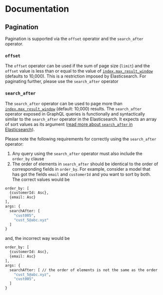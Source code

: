 # Documentation

## Pagination
Pagination is supported via the `offset` operator and the `search_after` operator.

### `offset`
The `offset` operator can be used if the sum of page size (`limit`) and the `offset` value is less than or equal to the value of [`index.max_result_window`](https://www.elastic.co/guide/en/elasticsearch/reference/current/index-modules.html#index-max-result-window) (defaults to 10,000). This is a restriction imposed by Elasticsearch. For paginating further, please use the `search_after` operator

### `search_after`
The `search_after` operator can be used to page more than [`index.max_result_window`](https://www.elastic.co/guide/en/elasticsearch/reference/current/index-modules.html#index-max-result-window) (default: 10,000) results. The `search_after` operator exposed in GraphQL queries is functionally and syntactically similar to the `search_after` operator in the Elasticsearch. It expects an array of sort values as its argument ([read more about `search_after` in Elasticsearch](https://www.elastic.co/guide/en/elasticsearch/reference/current/paginate-search-results.html#search-after)).

Please note the following requirements for correctly using the `search_after` operator:
1. Any query using the `search_after` operator must also include the `order_by` clause
2. The order of elements in `search_after` should be identical to the order of corresponding fields in `order_by`. For example, consider a model that has got the fields `email` and `customerId` and you want to sort by both. The correct values would be 

```graphql
order_by: [
  {customerId: Asc}, 
  {email: Asc}
], 
args: {
  searchAfter: [
    "cust005", 
    "cust_5@abc.xyz"
  ]
}
```

and, the incorrect way would be 

```graphql
order_by: [
  {customerId: Asc}, 
  {email: Asc}
], 
args: {
  searchAfter: [ // the order of elements is not the same as the order of fields in order_by
    "cust_5@abc.xyz",
    "cust005", 
  ]
}
```
